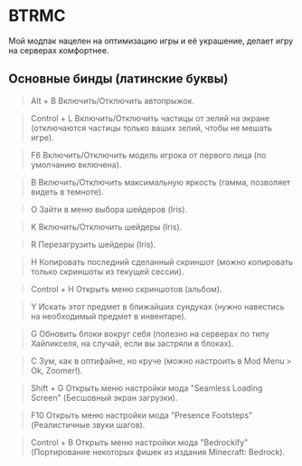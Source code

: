 # BTRMC
Мой модпак нацелен на оптимизацию игры и её украшение, делает игру на серверах комфортнее. 

## Основные бинды (латинские буквы)

>Alt + B         Включить/Отключить автопрыжок.

>Control + L     Включить/Отключить частицы от зелий на экране (отключаются частицы только ваших зелий, чтобы не мешать игре). 

>F6              Включить/Отключить модель игрока от первого лица (по умолчанию включена). 

>B               Включить/Отключить максимальную яркость (гамма, позволяет видеть в темноте). 

>O               Зайти в меню выбора шейдеров (Iris). 

>K               Включить/Отключить шейдеры (Iris). 

>R               Перезагрузить шейдеры (Iris). 

>H               Копировать последний сделанный скриншот (можно копировать только скриншоты из текущей сессии). 

>Control + H     Открыть меню скриншотов (альбом). 

>Y               Искать этот предмет в ближайших сундуках (нужно навестись на необходимый предмет в инвентаре). 

>G               Обновить блоки вокруг себя (полезно на серверах по типу Хайпикселя, на случай, если вы застряли в блоках). 

>C               Зум, как в оптифайне, но круче (можно настроить в Mod Menu > Ok, Zoomer!). 

>Shift + G       Открыть меню настройки мода "Seamless Loading Screen" (Бесшовный экран загрузки). 

>F10             Открыть меню настройки мода "Presence Footsteps" (Реалистичные звуки шагов). 

>Control + B     Открыть меню настройки мода "Bedrockify" (Портирование некоторых фишек из издания Minecraft: Bedrock). 
